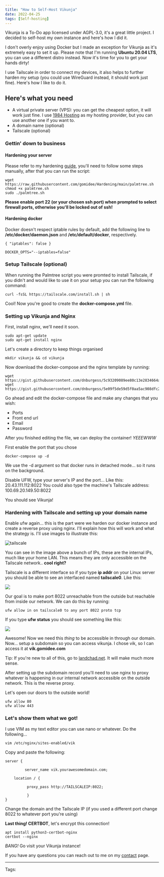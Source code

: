```yaml
---
title: "How to Self-Host Vikunja"
date: 2022-04-25
tags: [Self-hosting]
---
```


Vikunja is a To-Do app licensed under AGPL-3.0, it's a great little project. I decided to self-host my own instance and here's how I did it.

I don't overly enjoy using Docker but I made an exception for Vikunja as it's extremely easy to set it up. Please note that I'm running **Ubuntu 20.04 LTS**, you can use a different distro instead. Now it's time for you to get your hands dirty!

I use Tailscale in order to connect my devices, it also helps to further harden my setup (you could use WireGuard instead, it should work just fine). Here's how I like to do it.

## Here's what you need

- A virtual private server (VPS): you can get the cheapest option, it will work just fine. I use [1984 Hosting](https://1984.hosting) as my hosting provider, but you can use another one if you want to.
- A domain name (optional)
- Tailscale (optional)

### Gettin' down to business
#### Hardening your server

Please refer to my hardening [guide](https://github.com/gomidee/Hardening), you'll need to follow some steps manually, after that you can run the script:

```
wget https://raw.githubusercontent.com/gomidee/Hardening/main/palmtree.sh
chmod +x palmtree.sh
sudo ./palmtree.sh
```
**Please enable port 22 (or your chosen ssh port) when prompted to select firewall ports, otherwise you'll be locked out of ssh!</strong>**

#### Hardening docker

Docker doesn't respect iptable rules by default, add the following line to **/etc/docker/daemon.json** and **/etc/default/docker**, respectively.

```
{ "iptables": false }
```
```
DOCKER_OPTS="--iptables=false"
```

### Setup Tailscale (optional)

When running the Palmtree script you were promted to install Tailscale, if you didn't and would like to use it on your setup you can run the following command:

```
curl -fsSL https://tailscale.com/install.sh | sh
```
Cool! Now you're good to create the **docker-compose.yml** file.

### Setting up Vikunja and Nginx

First, install nginx, we'll need it soon.

```
sudo apt-get update
sudo apt-get install nginx
```

Let's create a directory to keep things organised

```
mkdir vikunja && cd vikunja
```
Now download the docker-compose and the nginx template by running:

```
wget https://gist.githubusercontent.com/dnburgess/5c93209089ee80c13e2834664a4267dc/raw/5ed387bdb92bd153311ed5596c428a44ac2fe7e6/gistfile1.txt
wget https://gist.githubusercontent.com/dnburgess/5e09f5de59d5f0aa5ac908dfc2dadaca/raw/67aa9bb60f4254fb2e4e2b53c785b1bf70ce356f/gistfile1.txt
```

Go ahead and edit the docker-compose file and make any changes that you wish:

- Ports
- Front end url
- Email
- Password

After you finished editing the file, we can deploy the container! *YEEEWWW*

First enable the port that you chose
```
docker-compose up -d
```
We use the -d argument so that docker runs in detached mode... so it runs on the background.

Disable UFW, type your server's IP and the port... Like this: 20.43.111.112:8022
You could also type the machine's Tailscale address: 100.69.20.149.50:8022

You should see Vikunja!

### Hardening with Tailscale and setting up your domain name

Enable ufw again... this is the part were we harden our docker instance and create a reverse proxy using nginx. I'll explain how this will work and what the strategy is. I'll use images to illustrate this:

![tailscale](/images/tailscale.jpg)


You can see in the image above a bunch of IPs, these are the internal IPs, much like your home LAN. This means they are only accessible on the Tailscale network.. **cool right?**

Tailscale is a different interface so if you type <strong>ip addr</strong> on your Linux server you should be able to see an interfaced named **tailscale0**. Like this:

![](/images/example.jpg)

Our goal is to make port 8022 unreachable from the outside but reachable from inside our network. We can do this by running:
```
ufw allow in on tailscale0 to any port 8022 proto tcp
```

If you type **ufw status** you should see something like this:

![](/images/ports.jpg)

Awesome! Now we need this *thing* to be accessible in through our domain. Now... setup a subdomain so you can access vikunja. I chose vik, so I can access it at **vik.gomidee.com**

Tip: If you're new to all of this, go to [landchad.net](https://landchad.net). It will make much more sense.

After setting up the subdomain record you'll need to use nginx to proxy whatever is happening in our internal network accessible on the outside network. This is the reverse proxy.

Let's open our doors to the outside world!
```
ufw allow 80
ufw allow 443
```
### Let's show them what we got!
I use VIM as my text editor you can use nano or whatever. Do the following...
```
vim /etc/nginx/sites-enabled/vik
```
Copy and paste the following:
```
server {

         server_name vik.yourawesomedomain.com;

	location / {

	      proxy_pass http://TAILSCALEIP:8022;

	      }
}
```

Change the domain and the Tailscale IP (if you used a different port change 8022 to whatever port you're using)

**Last thing! CERTBOT**, let's encrypt this connection!
```
apt install python3-certbot-nginx
certbot --nginx
```
*BANG!* Go visit your Vikunja instance!

If you have any questions you can reach out to me on my [contact](https://gomidee.com/contact) page.

---
Tags:
